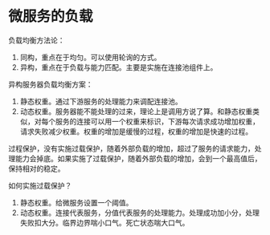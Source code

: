 # 微服务的负载

负载均衡方法论：

1. 同构，重点在于均匀。可以使用轮询的方式。
2. 异构，重点在于负载与能力匹配。主要是实施在连接池组件上。

异构服务器负载均衡方案：

1. 静态权重。通过下游服务的处理能力来调配连接池。
2. 动态权重。服务器能不能处理的过来，理论上是调用方说了算。和静态权重类似，对每个服务的连接可以用一个权重来标识，下游每次请求成功增加权重，请求失败减少权重。权重的增加是缓慢的过程，权重的增加是快速的过程。

过程保护，没有实施过载保护，随着外部负载的增加，超过了服务的请求能力，处理能力会掉底。如果实施了过载保护，随着外部负载的增加，会到一个最高值后，保持相对的稳定。

如何实施过载保护？

1. 静态权重。给微服务设置一个阈值。
2. 动态权重。连接代表服务，分值代表服务的处理能力。处理成功加小分，处理失败扣大分。临界边界喘小口气。死亡状态喘大口气。


